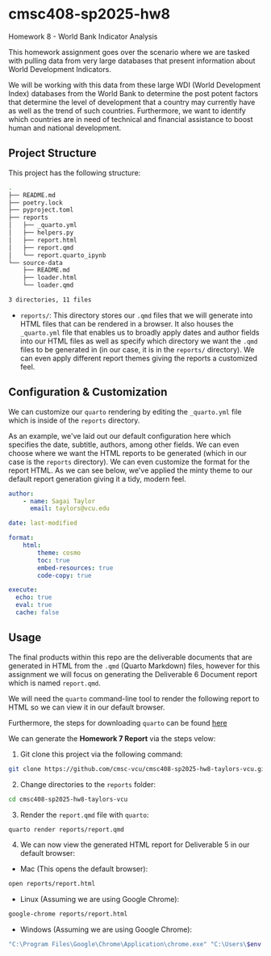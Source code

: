 # cmsc408-sp2025-hw8

Homework 8 - World Bank Indicator Analysis

This homework assignment goes over the scenario where we are tasked with pulling data from very large databases that present information about World Development Indicators. 

We will be working with this data from these large WDI (World Development Index) databases from the World Bank to determine the post potent factors that determine the level of development that a country may currently have as well as the trend of such countries. Furthermore, we want to identify which countries are in need of technical and financial assistance to boost human and national development.

## Project Structure

This project has the following structure: 
```bash
.
├── README.md
├── poetry.lock
├── pyproject.toml
├── reports
│   ├── _quarto.yml
│   ├── helpers.py
│   ├── report.html
│   ├── report.qmd
│   └── report.quarto_ipynb
└── source-data
    ├── README.md
    ├── loader.html
    └── loader.qmd

3 directories, 11 files
```

- `reports/`: This directory stores our `.qmd` files that we will generate into HTML files that can be rendered in a browser. It also houses the `_quarto.yml` file that enables us to broadly apply dates and author fields into our HTML files as well as specify which directory we want the `.qmd` files to be generated in (in our case, it is in the `reports/` directory). We can even apply different report themes giving the reports a customized feel. 


## Configuration & Customization
We can customize our `quarto` rendering by editing the `_quarto.yml` file which is inside of the `reports` directory. 

As an example, we've laid out our default configuration here which specifies the date, subtitle, authors, among other fields. We can even choose where we want the HTML reports to be generated (which in our case is the `reports` directory). We can even customize the format for the report HTML. As we can see below, we've applied the minty theme to our default report generation giving it a tidy, modern feel. 

```yaml
author:
    - name: Sagai Taylor
      email: taylors@vcu.edu

date: last-modified

format:
    html:
        theme: cosmo
        toc: true
        embed-resources: true
        code-copy: true

execute:
  echo: true
  eval: true
  cache: false
```

## Usage
The final products within this repo are the deliverable documents that are generated in HTML from the `.qmd` (Quarto Markdown) files, however for this assignment we will focus on generating the Deliverable 6 Document report which is named `report.qmd`. 

We will need the `quarto` command-line tool to render the following report to HTML so we can view it in our default browser. 

Furthermore, the steps for downloading `quarto` can be found [here](https://quarto.org/docs/get-started/)

We can generate the **Homework 7 Report** via the steps velow: 

1. Git clone this project via the following command:
```bash
git clone https://github.com/cmsc-vcu/cmsc408-sp2025-hw8-taylors-vcu.git
```

2. Change directories to the `reports` folder:
```bash
cd cmsc408-sp2025-hw8-taylors-vcu
```

3. Render the `report.qmd` file with `quarto`:
```bash
quarto render reports/report.qmd
```

4. We can now view the generated HTML report for Deliverable 5 in our default browser:

- Mac (This opens the default browser): 
```bash
open reports/report.html
```

- Linux (Assuming we are using Google Chrome):
```bash
google-chrome reports/report.html
```

- Windows (Assuming we are using Google Chrome):
```powershell
"C:\Program Files\Google\Chrome\Application\chrome.exe" "C:\Users\$env:USERNAME\Downloads\cmsc408-sp2025-hw8-taylors-vcu\reports\report.html"
```



